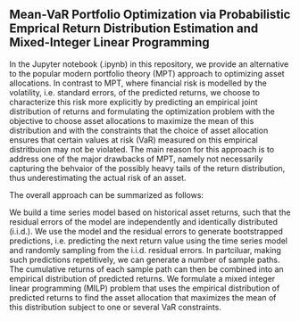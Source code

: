 ## Mean-VaR Portfolio Optimization via Probabilistic Emprical Return Distribution Estimation and Mixed-Integer Linear Programming

In the Jupyter notebook (.ipynb) in this repository, we provide an alternative to the popular modern portfolio theory (MPT) approach to optimizing asset allocations. In contrast to MPT, where financial risk is modelled by the volatility, i.e. standard errors, of the predicted returns, we choose to characterize this risk more explicitly by predicting an empirical joint distribution of returns and formulating the optimization problem with the objective to choose asset allocations to maximize the mean of this distribution and with the constraints that the choice of asset allocation ensures that certain values at risk (VaR) measured on this empirical distritbuion may not be violated. The main reason for this approach is to address one of the major drawbacks of MPT, namely not necessarily capturing the behvaior of the possibly heavy tails of the return distribution, thus underestimating the actual risk of an asset.

The overall approach can be summarized as follows:

We build a time series model based on historical asset returns, such that the residual errors of the model are independently and identically distributed (i.i.d.).
We use the model and the residual errors to generate bootstrapped predictions, i.e. predicting the next return value using the time series model and randomly sampling from the i.i.d. residual errors. In partciluar, making such predictions repetitively, we can generate a number of sample paths. The cumulative returns of each sample path can then be combined into an empirical distribution of predicted returns.
We formulate a mixed integer linear programming (MILP) problem that uses the empirical distribution of predicted returns to find the asset allocation that maximizes the mean of this distribution subject to one or several VaR constraints.
